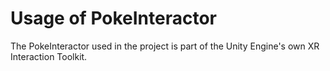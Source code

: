 # Usage of PokeInteractor

The PokeInteractor used in the project is part of the Unity Engine's own XR Interaction Toolkit. 